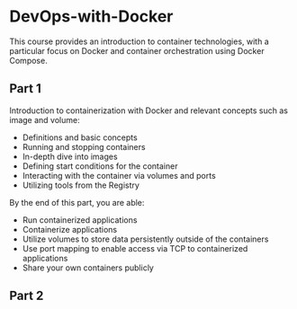 # DevOps-with-Docker

This course provides an introduction to container technologies, with a particular focus on Docker and container orchestration using Docker Compose.

## Part 1

Introduction to containerization with Docker and relevant concepts such as image and volume:

- Definitions and basic concepts
- Running and stopping containers
- In-depth dive into images
- Defining start conditions for the container
- Interacting with the container via volumes and ports
- Utilizing tools from the Registry

By the end of this part, you are able:

- Run containerized applications
- Containerize applications
- Utilize volumes to store data persistently outside of the containers
- Use port mapping to enable access via TCP to containerized applications
- Share your own containers publicly
  
## Part 2






